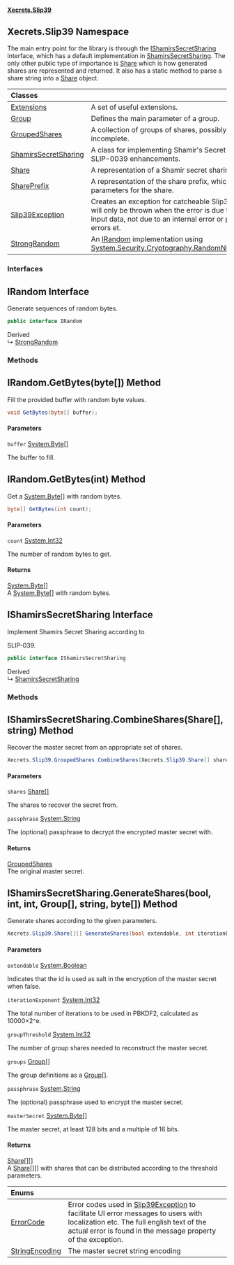 #### [Xecrets.Slip39](index.md 'index')

## Xecrets.Slip39 Namespace

The main entry point for the library is through the [IShamirsSecretSharing](Xecrets.Slip39.md#Xecrets.Slip39.IShamirsSecretSharing 'Xecrets.Slip39.IShamirsSecretSharing') interface, which
            has a default implementation in [ShamirsSecretSharing](Xecrets.Slip39.ShamirsSecretSharing.md 'Xecrets.Slip39.ShamirsSecretSharing'). The only other public type of importance is
            [Share](Xecrets.Slip39.Share.md 'Xecrets.Slip39.Share') which is how generated shares are represented and returned. It also has a static method to
            parse a share string into a [Share](Xecrets.Slip39.Share.md 'Xecrets.Slip39.Share') object.

| Classes | |
| :--- | :--- |
| [Extensions](Xecrets.Slip39.Extensions.md 'Xecrets.Slip39.Extensions') | A set of useful extensions. |
| [Group](Xecrets.Slip39.Group.md 'Xecrets.Slip39.Group') | Defines the main parameter of a group. |
| [GroupedShares](Xecrets.Slip39.GroupedShares.md 'Xecrets.Slip39.GroupedShares') | A collection of groups of shares, possibly complete, or incomplete. |
| [ShamirsSecretSharing](Xecrets.Slip39.ShamirsSecretSharing.md 'Xecrets.Slip39.ShamirsSecretSharing') | A class for implementing Shamir's Secret Sharing with SLIP-0039 enhancements. |
| [Share](Xecrets.Slip39.Share.md 'Xecrets.Slip39.Share') | A representation of a Shamir secret sharing share. |
| [SharePrefix](Xecrets.Slip39.SharePrefix.md 'Xecrets.Slip39.SharePrefix') | A representation of the share prefix, which consists of the parameters for the share. |
| [Slip39Exception](Xecrets.Slip39.Slip39Exception.md 'Xecrets.Slip39.Slip39Exception') | Creates an exception for catcheable Slip39 errors. This will only be thrown when the error is due to incorrect input data, not due to an internal error or programming errors et. |
| [StrongRandom](Xecrets.Slip39.StrongRandom.md 'Xecrets.Slip39.StrongRandom') | An [IRandom](Xecrets.Slip39.md#Xecrets.Slip39.IRandom 'Xecrets.Slip39.IRandom') implementation using [System.Security.Cryptography.RandomNumberGenerator](https://learn.microsoft.com/en-us/dotnet/api/system.security.cryptography.randomnumbergenerator 'System.Security.Cryptography.RandomNumberGenerator'). |
### Interfaces

<a name='Xecrets.Slip39.IRandom'></a>

## IRandom Interface

Generate sequences of random bytes.

```csharp
public interface IRandom
```

Derived  
&#8627; [StrongRandom](Xecrets.Slip39.StrongRandom.md 'Xecrets.Slip39.StrongRandom')
### Methods

<a name='Xecrets.Slip39.IRandom.GetBytes(byte[])'></a>

## IRandom.GetBytes(byte[]) Method

Fill the provided buffer with random byte values.

```csharp
void GetBytes(byte[] buffer);
```
#### Parameters

<a name='Xecrets.Slip39.IRandom.GetBytes(byte[]).buffer'></a>

`buffer` [System.Byte](https://learn.microsoft.com/en-us/dotnet/api/system.byte 'System.Byte')[[]](https://learn.microsoft.com/en-us/dotnet/api/system.array 'System.Array')

The buffer to fill.

<a name='Xecrets.Slip39.IRandom.GetBytes(int)'></a>

## IRandom.GetBytes(int) Method

Get a [System.Byte](https://learn.microsoft.com/en-us/dotnet/api/system.byte 'System.Byte')[] with random bytes.

```csharp
byte[] GetBytes(int count);
```
#### Parameters

<a name='Xecrets.Slip39.IRandom.GetBytes(int).count'></a>

`count` [System.Int32](https://learn.microsoft.com/en-us/dotnet/api/system.int32 'System.Int32')

The number of random bytes to get.

#### Returns
[System.Byte](https://learn.microsoft.com/en-us/dotnet/api/system.byte 'System.Byte')[[]](https://learn.microsoft.com/en-us/dotnet/api/system.array 'System.Array')  
A [System.Byte](https://learn.microsoft.com/en-us/dotnet/api/system.byte 'System.Byte')[] with random bytes.

<a name='Xecrets.Slip39.IShamirsSecretSharing'></a>

## IShamirsSecretSharing Interface

Implement Shamirs Secret Sharing according to <seealso href="https://github.com/satoshilabs/slips/blob/master/slip-0039.md">
SLIP-039</seealso>.

```csharp
public interface IShamirsSecretSharing
```

Derived  
&#8627; [ShamirsSecretSharing](Xecrets.Slip39.ShamirsSecretSharing.md 'Xecrets.Slip39.ShamirsSecretSharing')
### Methods

<a name='Xecrets.Slip39.IShamirsSecretSharing.CombineShares(Xecrets.Slip39.Share[],string)'></a>

## IShamirsSecretSharing.CombineShares(Share[], string) Method

Recover the master secret from an appropriate set of shares.

```csharp
Xecrets.Slip39.GroupedShares CombineShares(Xecrets.Slip39.Share[] shares, string passphrase);
```
#### Parameters

<a name='Xecrets.Slip39.IShamirsSecretSharing.CombineShares(Xecrets.Slip39.Share[],string).shares'></a>

`shares` [Share](Xecrets.Slip39.Share.md 'Xecrets.Slip39.Share')[[]](https://learn.microsoft.com/en-us/dotnet/api/system.array 'System.Array')

The shares to recover the secret from.

<a name='Xecrets.Slip39.IShamirsSecretSharing.CombineShares(Xecrets.Slip39.Share[],string).passphrase'></a>

`passphrase` [System.String](https://learn.microsoft.com/en-us/dotnet/api/system.string 'System.String')

The (optional) passphrase to decrypt the encrypted master secret with.

#### Returns
[GroupedShares](Xecrets.Slip39.GroupedShares.md 'Xecrets.Slip39.GroupedShares')  
The original master secret.

<a name='Xecrets.Slip39.IShamirsSecretSharing.GenerateShares(bool,int,int,Xecrets.Slip39.Group[],string,byte[])'></a>

## IShamirsSecretSharing.GenerateShares(bool, int, int, Group[], string, byte[]) Method

Generate shares according to the given parameters.

```csharp
Xecrets.Slip39.Share[][] GenerateShares(bool extendable, int iterationExponent, int groupThreshold, Xecrets.Slip39.Group[] groups, string passphrase, byte[] masterSecret);
```
#### Parameters

<a name='Xecrets.Slip39.IShamirsSecretSharing.GenerateShares(bool,int,int,Xecrets.Slip39.Group[],string,byte[]).extendable'></a>

`extendable` [System.Boolean](https://learn.microsoft.com/en-us/dotnet/api/system.boolean 'System.Boolean')

Indicates that the id is used as salt in the encryption of the master secret when
            false.

<a name='Xecrets.Slip39.IShamirsSecretSharing.GenerateShares(bool,int,int,Xecrets.Slip39.Group[],string,byte[]).iterationExponent'></a>

`iterationExponent` [System.Int32](https://learn.microsoft.com/en-us/dotnet/api/system.int32 'System.Int32')

The total number of iterations to be used in PBKDF2, calculated as
            10000×2^e.

<a name='Xecrets.Slip39.IShamirsSecretSharing.GenerateShares(bool,int,int,Xecrets.Slip39.Group[],string,byte[]).groupThreshold'></a>

`groupThreshold` [System.Int32](https://learn.microsoft.com/en-us/dotnet/api/system.int32 'System.Int32')

The number of group shares needed to reconstruct the master secret.

<a name='Xecrets.Slip39.IShamirsSecretSharing.GenerateShares(bool,int,int,Xecrets.Slip39.Group[],string,byte[]).groups'></a>

`groups` [Group](Xecrets.Slip39.Group.md 'Xecrets.Slip39.Group')[[]](https://learn.microsoft.com/en-us/dotnet/api/system.array 'System.Array')

The group definitions as a [Group](https://learn.microsoft.com/en-us/dotnet/api/group 'Group')[].

<a name='Xecrets.Slip39.IShamirsSecretSharing.GenerateShares(bool,int,int,Xecrets.Slip39.Group[],string,byte[]).passphrase'></a>

`passphrase` [System.String](https://learn.microsoft.com/en-us/dotnet/api/system.string 'System.String')

The (optional) passphrase used to encrypt the master secret.

<a name='Xecrets.Slip39.IShamirsSecretSharing.GenerateShares(bool,int,int,Xecrets.Slip39.Group[],string,byte[]).masterSecret'></a>

`masterSecret` [System.Byte](https://learn.microsoft.com/en-us/dotnet/api/system.byte 'System.Byte')[[]](https://learn.microsoft.com/en-us/dotnet/api/system.array 'System.Array')

The master secret, at least 128 bits and a multiple of 16 bits.

#### Returns
[Share](Xecrets.Slip39.Share.md 'Xecrets.Slip39.Share')[[]](https://learn.microsoft.com/en-us/dotnet/api/system.array 'System.Array')[[]](https://learn.microsoft.com/en-us/dotnet/api/system.array 'System.Array')  
A [Share](https://learn.microsoft.com/en-us/dotnet/api/share 'Share')[][] with shares that can be distributed according to the threshold
            parameters.

| Enums | |
| :--- | :--- |
| [ErrorCode](Xecrets.Slip39.ErrorCode.md 'Xecrets.Slip39.ErrorCode') | Error codes used in [Slip39Exception](https://learn.microsoft.com/en-us/dotnet/api/slip39exception 'Slip39Exception') to facilitate UI error messages to users with localization etc. The full english text of the actual error is found in the message property of the exception. |
| [StringEncoding](Xecrets.Slip39.StringEncoding.md 'Xecrets.Slip39.StringEncoding') | The master secret string encoding |

